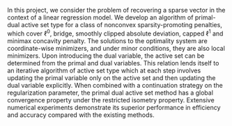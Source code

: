 In this project, we consider the problem of recovering a sparse vector in the context of a linear regression model. 
We develop an algorithm of primal-dual active set type for a class of nonconvex sparsity-promoting penalties, 
which cover $\ell^0$, bridge, smoothly clipped absolute deviation, capped $\ell^1$ and minimax concavity penalty. 
The solutions to the optimality system are coordinate-wise
minimizers, and under minor conditions, they are also local minimizers. Upon introducing
the dual variable, the active set can be determined from the primal and dual variables. This
relation lends itself to an iterative algorithm of active set type which at each step involves
updating the primal variable only on the active set and then updating the dual variable
explicitly. When combined with a continuation strategy on the regularization parameter,
the primal dual active set method has a global convergence property under the restricted
isometry property. Extensive numerical experiments demonstrate its superior performance in efficiency and accuracy compared with the existing methods.
